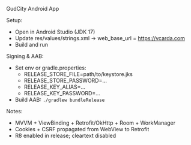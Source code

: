 GudCity Android App

Setup:
- Open in Android Studio (JDK 17)
- Update res/values/strings.xml → web_base_url = https://vcarda.com
- Build and run

Signing & AAB:
- Set env or gradle.properties:
  - RELEASE_STORE_FILE=path/to/keystore.jks
  - RELEASE_STORE_PASSWORD=...
  - RELEASE_KEY_ALIAS=...
  - RELEASE_KEY_PASSWORD=...
- Build AAB: `./gradlew bundleRelease`

Notes:
- MVVM + ViewBinding + Retrofit/OkHttp + Room + WorkManager
- Cookies + CSRF propagated from WebView to Retrofit
- R8 enabled in release; cleartext disabled


